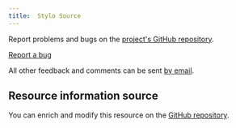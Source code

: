 ```yaml
---
title:  Stylo Source
---
```


Report problems and bugs on the [project's GitHub repository](https://github.com/EcrituresNumeriques/stylo/issues).

<a class="btn btn-info" href="https://github.com/EcrituresNumeriques/stylo/issues/new" role="button">Report a bug</a>

All other feedback and comments can be sent [by email](crc.ecrituresnumeriques@gmail.com).

## Resource information source

You can enrich and modify this resource on the [GitHub repository](https://github.com/EcrituresNumeriques/stylo/tree/master/docs).
